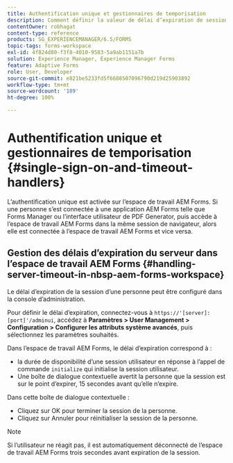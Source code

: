 ```yaml
---
title: Authentification unique et gestionnaires de temporisation
description: Comment définir la valeur de délai d’expiration de session pour l’espace de travail AEM Forms.
contentOwner: robhagat
content-type: reference
products: SG_EXPERIENCEMANAGER/6.5/FORMS
topic-tags: forms-workspace
exl-id: 4f824d80-f3f8-4010-9583-5a9ab1151a7b
solution: Experience Manager, Experience Manager Forms
feature: Adaptive Forms
role: User, Developer
source-git-commit: e821be5233fd5f6688507096790d219d25903892
workflow-type: tm+mt
source-wordcount: '189'
ht-degree: 100%

---
```


# Authentification unique et gestionnaires de temporisation {#single-sign-on-and-timeout-handlers}

L’authentification unique est activée sur l’espace de travail AEM Forms. Si une personne s’est connectée à une application AEM Forms telle que Forms Manager ou l’interface utilisateur de PDF Generator, puis accède à l’espace de travail AEM Forms dans la même session de navigateur, alors elle est connectée à l’espace de travail AEM Forms et vice versa.

## Gestion des délais d’expiration du serveur dans l’espace de travail AEM Forms {#handling-server-timeout-in-nbsp-aem-forms-workspace}

Le délai d’expiration de la session d’une personne peut être configuré dans la console d’administration.

Pour définir le délai d’expiration, connectez-vous à `https://'[server]:[port]'/adminui`, accédez à **Paramètres > User Management > Configuration > Configurer les attributs système avancés**, puis sélectionnez les paramètres souhaités.

Dans l’espace de travail AEM Forms, le délai d’expiration correspond à :

* la durée de disponibilité d’une session utilisateur en réponse à l’appel de commande `initialize` qui initialise la session utilisateur.
* Une boîte de dialogue contextuelle avertit la personne que la session est sur le point d’expirer, 15 secondes avant qu’elle n’expire.

Dans cette boîte de dialogue contextuelle :

* Cliquez sur OK pour terminer la session de la personne.
* Cliquez sur Annuler pour réinitialiser la session de la personne.

>[!NOTE]
>
>Si l’utilisateur ne réagit pas, il est automatiquement déconnecté de l’espace de travail AEM Forms trois secondes avant expiration de la session.
